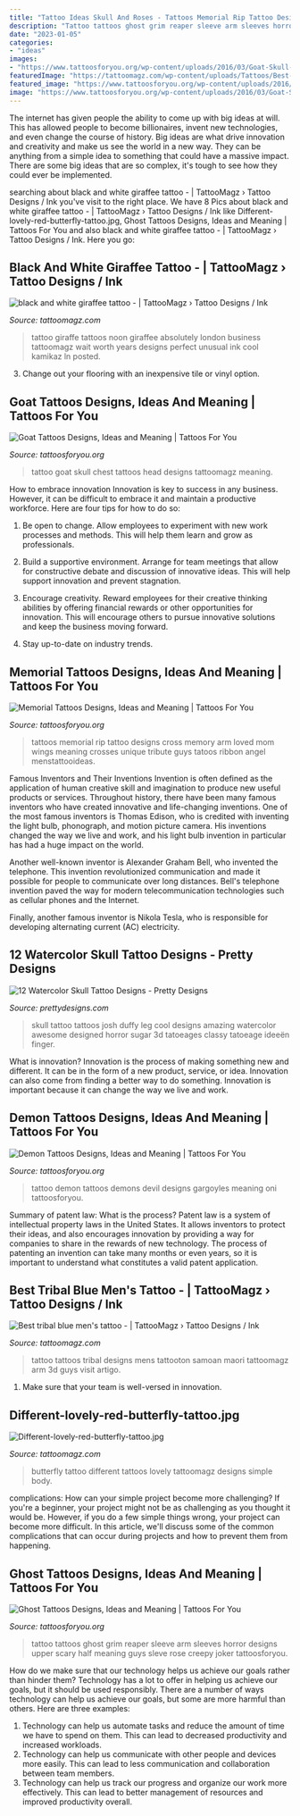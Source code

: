 ```yaml
---
title: "Tattoo Ideas Skull And Roses - Tattoos Memorial Rip Tattoo Designs Cross Memory Arm Loved Mom Wings Meaning Crosses Unique Tribute Guys Tatoos Ribbon Angel Menstattooideas"
description: "Tattoo tattoos ghost grim reaper sleeve arm sleeves horror designs upper scary half meaning guys sleve rose creepy joker tattoosforyou"
date: "2023-01-05"
categories:
- "ideas"
images:
- "https://www.tattoosforyou.org/wp-content/uploads/2016/03/Goat-Skull-Tattoo.jpg"
featuredImage: "https://tattoomagz.com/wp-content/uploads/Tattoos/Best-tribal-blue-mens-tattoo.jpg"
featured_image: "https://www.tattoosforyou.org/wp-content/uploads/2016/02/Ghost-Tattoo.jpg"
image: "https://www.tattoosforyou.org/wp-content/uploads/2016/03/Goat-Skull-Tattoo.jpg"
---
```



The internet has given people the ability to come up with big ideas at will. This has allowed people to become billionaires, invent new technologies, and even change the course of history. Big ideas are what drive innovation and creativity and make us see the world in a new way. They can be anything from a simple idea to something that could have a massive impact. There are some big ideas that are so complex, it's tough to see how they could ever be implemented.

	

		
searching about black and white giraffee tattoo - | TattooMagz › Tattoo Designs / Ink you've visit to the right place. We have 8 Pics about black and white giraffee tattoo - | TattooMagz › Tattoo Designs / Ink like Different-lovely-red-butterfly-tattoo.jpg, Ghost Tattoos Designs, Ideas and Meaning | Tattoos For You and also black and white giraffee tattoo - | TattooMagz › Tattoo Designs / Ink. Here you go:
		
    
## Black And White Giraffee Tattoo - | TattooMagz › Tattoo Designs / Ink

<img loading=lazy src="https://tattoomagz.com/wp-content/uploads/2014/08/black-and-white-giraffee-tattoo.jpg" onerror="this.onerror=null;this.src='https://tse3.mm.bing.net/th?id=OIP.L7OVH19xqZrJiuB7daibKAHaVH&amp;pid=15.1';" alt="black and white giraffee tattoo - | TattooMagz › Tattoo Designs / Ink">

_Source: tattoomagz.com_

>tattoo giraffe tattoos noon giraffee absolutely london business tattoomagz wait worth years designs perfect unusual ink cool kamikaz ln posted. 

	

3. Change out your flooring with an inexpensive tile or vinyl option.

    
## Goat Tattoos Designs, Ideas And Meaning | Tattoos For You

<img loading=lazy src="https://www.tattoosforyou.org/wp-content/uploads/2016/03/Goat-Skull-Tattoo.jpg" onerror="this.onerror=null;this.src='https://tse2.mm.bing.net/th?id=OIP.deIEALDQcsNnooeEWl2xqgHaJ4&amp;pid=15.1';" alt="Goat Tattoos Designs, Ideas and Meaning | Tattoos For You">

_Source: tattoosforyou.org_

>tattoo goat skull chest tattoos head designs tattoomagz meaning. 

	

How to embrace innovation
Innovation is key to success in any business. However, it can be difficult to embrace it and maintain a productive workforce. Here are four tips for how to do so:
1) Be open to change. Allow employees to experiment with new work processes and methods. This will help them learn and grow as professionals.

2) Build a supportive environment. Arrange for team meetings that allow for constructive debate and discussion of innovative ideas. This will help support innovation and prevent stagnation.

3) Encourage creativity. Reward employees for their creative thinking abilities by offering financial rewards or other opportunities for innovation. This will encourage others to pursue innovative solutions and keep the business moving forward.

4) Stay up-to-date on industry trends.

    
## Memorial Tattoos Designs, Ideas And Meaning | Tattoos For You

<img loading=lazy src="http://www.tattoosforyou.org/wp-content/uploads/2013/09/Memorial-Cross-Tattoos.jpg" onerror="this.onerror=null;this.src='https://tse3.mm.bing.net/th?id=OIP.EXIfJYwPd8cbFqD4qvlyTwHaL6&amp;pid=15.1';" alt="Memorial Tattoos Designs, Ideas and Meaning | Tattoos For You">

_Source: tattoosforyou.org_

>tattoos memorial rip tattoo designs cross memory arm loved mom wings meaning crosses unique tribute guys tatoos ribbon angel menstattooideas. 

	

Famous Inventors and Their Inventions
Invention is often defined as the application of human creative skill and imagination to produce new useful products or services. Throughout history, there have been many famous inventors who have created innovative and life-changing inventions.
One of the most famous inventors is Thomas Edison, who is credited with inventing the light bulb, phonograph, and motion picture camera. His inventions changed the way we live and work, and his light bulb invention in particular has had a huge impact on the world.

Another well-known inventor is Alexander Graham Bell, who invented the telephone. This invention revolutionized communication and made it possible for people to communicate over long distances. Bell's telephone invention paved the way for modern telecommunication technologies such as cellular phones and the Internet.

Finally, another famous inventor is Nikola Tesla, who is responsible for developing alternating current (AC) electricity.

    
## 12 Watercolor Skull Tattoo Designs - Pretty Designs

<img loading=lazy src="https://www.prettydesigns.com/wp-content/uploads/2014/12/Cool-Skull-Tattoo.jpg" onerror="this.onerror=null;this.src='https://tse1.mm.bing.net/th?id=OIP.0oxkujkOLLysU1KRKF6SSgAAAA&amp;pid=15.1';" alt="12 Watercolor Skull Tattoo Designs - Pretty Designs">

_Source: prettydesigns.com_

>skull tattoo tattoos josh duffy leg cool designs amazing watercolor awesome designed horror sugar 3d tatoeages classy tatoeage ideeën finger. 

	

What is innovation?
Innovation is the process of making something new and different. It can be in the form of a new product, service, or idea. Innovation can also come from finding a better way to do something. Innovation is important because it can change the way we live and work.

    
## Demon Tattoos Designs, Ideas And Meaning | Tattoos For You

<img loading=lazy src="http://tattoosforyou.org/wp-content/uploads/2013/11/Demons-Tattoos-Designs.jpg" onerror="this.onerror=null;this.src='https://tse4.mm.bing.net/th?id=OIP.rhxz58dRbemuy7XfEDpl6AHaLH&amp;pid=15.1';" alt="Demon Tattoos Designs, Ideas and Meaning | Tattoos For You">

_Source: tattoosforyou.org_

>tattoo demon tattoos demons devil designs gargoyles meaning oni tattoosforyou. 

	

Summary of patent law: What is the process?
Patent law is a system of intellectual property laws in the United States. It allows inventors to protect their ideas, and also encourages innovation by providing a way for companies to share in the rewards of new technology. The process of patenting an invention can take many months or even years, so it is important to understand what constitutes a valid patent application.

    
## Best Tribal Blue Men&#039;s Tattoo - | TattooMagz › Tattoo Designs / Ink

<img loading=lazy src="https://tattoomagz.com/wp-content/uploads/Tattoos/Best-tribal-blue-mens-tattoo.jpg" onerror="this.onerror=null;this.src='https://tse3.mm.bing.net/th?id=OIP.EY7IS7iTohHY-emi7kypTgHaMN&amp;pid=15.1';" alt="Best tribal blue men&#039;s tattoo - | TattooMagz › Tattoo Designs / Ink">

_Source: tattoomagz.com_

>tattoo tattoos tribal designs mens tattooton samoan maori tattoomagz arm 3d guys visit artigo. 

	

1. Make sure that your team is well-versed in innovation.

    
## Different-lovely-red-butterfly-tattoo.jpg

<img loading=lazy src="http://tattoomagz.com/wp-content/uploads/Tattoos/tattoo/Different-lovely-red-butterfly-tattoo.jpg" onerror="this.onerror=null;this.src='https://tse3.mm.bing.net/th?id=OIP.ete2Sk4Sqv_dO-dcwHie9wHaLd&amp;pid=15.1';" alt="Different-lovely-red-butterfly-tattoo.jpg">

_Source: tattoomagz.com_

>butterfly tattoo different tattoos lovely tattoomagz designs simple body. 

	

complications: How can your simple project become more challenging?
If you're a beginner, your project might not be as challenging as you thought it would be. However, if you do a few simple things wrong, your project can become more difficult. In this article, we'll discuss some of the common complications that can occur during projects and how to prevent them from happening.

    
## Ghost Tattoos Designs, Ideas And Meaning | Tattoos For You

<img loading=lazy src="https://www.tattoosforyou.org/wp-content/uploads/2016/02/Ghost-Tattoo.jpg" onerror="this.onerror=null;this.src='https://tse2.mm.bing.net/th?id=OIP.LK0iVQu2Hbo7-Nu0WdfHIQHaMM&amp;pid=15.1';" alt="Ghost Tattoos Designs, Ideas and Meaning | Tattoos For You">

_Source: tattoosforyou.org_

>tattoo tattoos ghost grim reaper sleeve arm sleeves horror designs upper scary half meaning guys sleve rose creepy joker tattoosforyou. 

	

How do we make sure that our technology helps us achieve our goals rather than hinder them?
Technology has a lot to offer in helping us achieve our goals, but it should be used responsibly. There are a number of ways technology can help us achieve our goals, but some are more harmful than others. Here are three examples: 
1. Technology can help us automate tasks and reduce the amount of time we have to spend on them. This can lead to decreased productivity and increased workloads. 
2. Technology can help us communicate with other people and devices more easily. This can lead to less communication and collaboration between team members. 
3. Technology can help us track our progress and organize our work more effectively. This can lead to better management of resources and improved productivity overall.

